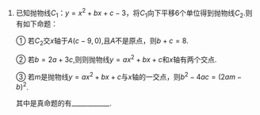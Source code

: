 1.   已知抛物线$C_{1}$：$y=x^{2}+bx+c-3$，将$C_{1}$向下平移$6$个单位得到抛物线$C_{2}$.则有如下命题：

     ① 若$C_{2}$交$x$轴于$A(c - 9,0)$,且$A$不是原点，则$b+c=8$.

     ② 若$b = 2a + 3c$,则则抛物线$y = ax^{2} + bx + c$和$x$轴有两个交点.

     ③ 若$m$是抛物线$y = ax^{2} + bx + c$与$x$轴的一交点，则$b^{2} - 4ac = (2am - b)^{2}$.

     其中是真命题的有\_\_\_\_\_\_\_\_\_\_\_\_.